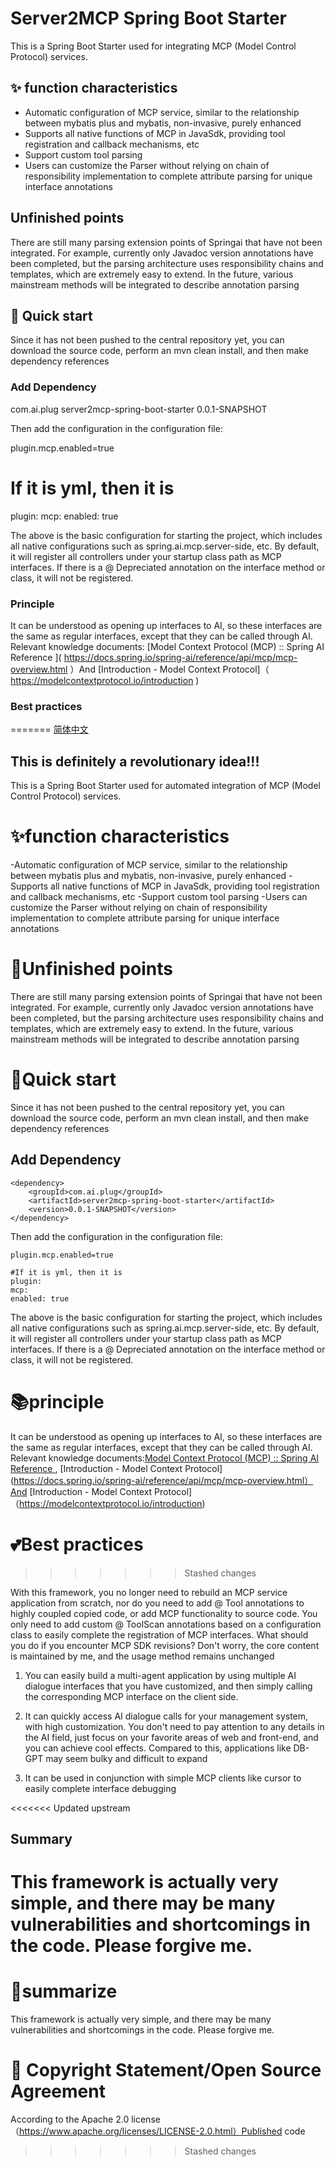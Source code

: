 # Server2MCP Spring Boot Starter

This is a Spring Boot Starter used for integrating MCP (Model Control Protocol) services.

## ✨  function characteristics

* Automatic configuration of MCP service, similar to the relationship between mybatis plus and mybatis, non-invasive, purely enhanced
* Supports all native functions of MCP in JavaSdk, providing tool registration and callback mechanisms, etc
* Support custom tool parsing
* Users can customize the Parser without relying on chain of responsibility implementation to complete attribute parsing for unique interface annotations

## Unfinished points

There are still many parsing extension points of Springai that have not been integrated. For example, currently only Javadoc version annotations have been completed, but the parsing architecture uses responsibility chains and templates, which are extremely easy to extend. In the future, various mainstream methods will be integrated to describe annotation parsing

##  🎯  Quick start

Since it has not been pushed to the central repository yet, you can download the source code, perform an mvn clean install, and then make dependency references

### Add Dependency

<dependency>
<groupId>com.ai.plug</groupId>
<artifactId>server2mcp-spring-boot-starter</artifactId>
<version>0.0.1-SNAPSHOT</version>
</dependency>

Then add the configuration in the configuration file:

plugin.mcp.enabled=true
    
# If it is yml, then it is
plugin:
mcp:
enabled: true

The above is the basic configuration for starting the project, which includes all native configurations such as spring.ai.mcp.server-side, etc. By default, it will register all controllers under your startup class path as MCP interfaces. If there is a @ Depreciated annotation on the interface method or class, it will not be registered.

### Principle

It can be understood as opening up interfaces to AI, so these interfaces are the same as regular interfaces, except that they can be called through AI. Relevant knowledge documents: [Model Context Protocol (MCP) :: Spring AI Reference ]( https://docs.spring.io/spring-ai/reference/api/mcp/mcp-overview.html ）And [Introduction - Model Context Protocol]（ https://modelcontextprotocol.io/introduction )

### Best practices
=======
[简体中文](README_zh.md)

## This is definitely a revolutionary idea!!!

This is a Spring Boot Starter used for automated integration of MCP (Model Control Protocol) services.

# ✨function characteristics

-Automatic configuration of MCP service, similar to the relationship between mybatis plus and mybatis, non-invasive, purely enhanced
-Supports all native functions of MCP in JavaSdk, providing tool registration and callback mechanisms, etc
-Support custom tool parsing
-Users can customize the Parser without relying on chain of responsibility implementation to complete attribute parsing for unique interface annotations

# 👀Unfinished points

There are still many parsing extension points of Springai that have not been integrated. For example, currently only Javadoc version annotations have been completed, but the parsing architecture uses responsibility chains and templates, which are extremely easy to extend. In the future, various mainstream methods will be integrated to describe annotation parsing

# 🎯Quick start

Since it has not been pushed to the central repository yet, you can download the source code, perform an mvn clean install, and then make dependency references

## Add Dependency

    <dependency>
        <groupId>com.ai.plug</groupId>
        <artifactId>server2mcp-spring-boot-starter</artifactId>
        <version>0.0.1-SNAPSHOT</version>
    </dependency>

Then add the configuration in the configuration file:

```
plugin.mcp.enabled=true

#If it is yml, then it is
plugin:
mcp:
enabled: true
```

The above is the basic configuration for starting the project, which includes all native configurations such as spring.ai.mcp.server-side, etc. By default, it will register all controllers under your startup class path as MCP interfaces. If there is a @ Depreciated annotation on the interface method or class, it will not be registered.

# 📚principle

It can be understood as opening up interfaces to AI, so these interfaces are the same as regular interfaces, except that they can be called through AI. Relevant knowledge documents:[Model Context Protocol (MCP) :: Spring AI Reference ](https://docs.spring.io/spring-ai/reference/api/mcp/mcp-overview.html) ,  [Introduction - Model Context Protocol](https://docs.spring.io/spring-ai/reference/api/mcp/mcp-overview.html）And [Introduction - Model Context Protocol]（https://modelcontextprotocol.io/introduction)

# 💕Best practices
>>>>>>> Stashed changes

With this framework, you no longer need to rebuild an MCP service application from scratch, nor do you need to add @ Tool annotations to highly coupled copied code, or add MCP functionality to source code. You only need to add custom @ ToolScan annotations based on a configuration class to easily complete the registration of MCP interfaces. What should you do if you encounter MCP SDK revisions? Don't worry, the core content is maintained by me, and the usage method remains unchanged

1. You can easily build a multi-agent application by using multiple AI dialogue interfaces that you have customized, and then simply calling the corresponding MCP interface on the client side.

2. It can quickly access AI dialogue calls for your management system, with high customization. You don't need to pay attention to any details in the AI field, just focus on your favorite areas of web and front-end, and you can achieve cool effects. Compared to this, applications like DB-GPT may seem bulky and difficult to expand

3. It can be used in conjunction with simple MCP clients like cursor to easily complete interface debugging

<<<<<<< Updated upstream
## Summary

This framework is actually very simple, and there may be many vulnerabilities and shortcomings in the code. Please forgive me.
=======
# 🔔summarize

This framework is actually very simple, and there may be many vulnerabilities and shortcomings in the code. Please forgive me.

# 📄 Copyright Statement/Open Source Agreement

According to the Apache 2.0 license（https://www.apache.org/licenses/LICENSE-2.0.html）Published code
>>>>>>> Stashed changes

